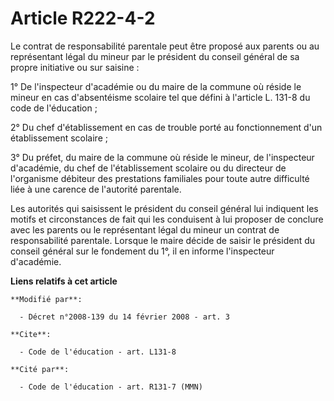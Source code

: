 # Article R222-4-2

Le contrat de responsabilité parentale peut être proposé aux parents ou au représentant légal du mineur par le président du
conseil général de sa propre initiative ou sur saisine :

1° De l'inspecteur d'académie ou du maire de la commune où réside le mineur en cas d'absentéisme scolaire tel que défini à
l'article L. 131-8 du code de l'éducation ;

2° Du chef d'établissement en cas de trouble porté au fonctionnement d'un établissement scolaire ;

3° Du préfet, du maire de la commune où réside le mineur, de l'inspecteur d'académie, du chef de l'établissement scolaire ou
du directeur de l'organisme débiteur des prestations familiales pour toute autre difficulté liée à une carence de l'autorité
parentale.

Les autorités qui saisissent le président du conseil général lui indiquent les motifs et circonstances de fait qui les
conduisent à lui proposer de conclure avec les parents ou le représentant légal du mineur un contrat de responsabilité
parentale. Lorsque le maire décide de saisir le président du conseil général sur le fondement du 1°, il en informe
l'inspecteur d'académie.

**Liens relatifs à cet article**

	**Modifié par**:

	  - Décret n°2008-139 du 14 février 2008 - art. 3

	**Cite**:

	  - Code de l'éducation - art. L131-8

	**Cité par**:

	  - Code de l'éducation - art. R131-7 (MMN)
